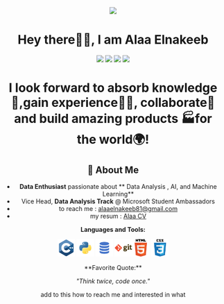 <div align="center">
<img src="https://i.imgur.com/8MupZHY.gif" width="400px" />
<br>

# Hey there🙋‍♂️, I am Alaa Elnakeeb
[<img src="https://img.shields.io/badge/medium-%2312100E.svg?&style=for-the-badge&logo=medium&logoColor=white" />](https://medium.com/@alaaelnakeeb81) [<img src="https://img.shields.io/badge/linkedin-%230077B5.svg?&style=for-the-badge&logo=linkedin&logoColor=white" />](https://www.linkedin.com/in/alaa-elnakeeb-3784a5225/) [<img src="https://img.shields.io/badge/kaggle-%230077B5.svg?&style=for-the-badge&logo=linkedin&logoColor=white" />](https://www.kaggle.com/alaaelnakeeb) [<img src="https://img.shields.io/badge/gmail-D14836?&style=for-the-badge&logo=gmail&logoColor=white" />](mailto:alaaelnakeeb81@gmail.com)  
# I look forward to absorb knowledge🧠,gain experience👨‍🏭, collaborate🤝 and build amazing products 🏭for the world🌍!


## **🚀 About Me**
- **Data Enthusiast** passionate about ** Data Analysis ,  AI, and Machine Learning**  
- Vice Head, **Data Analysis Track** @ Microsoft Student Ambassadors
- to reach me : alaaelnakeeb81@gmail.com
- my resum : [Alaa CV](https://drive.google.com/file/d/1NMv3c4GA4l941kZb5VdXh0sLjGbSUT8v/view?usp=sharing)
  
**Languages and Tools:**

<p align="center">

  <div align="center">
 <code><img height="40" src="https://raw.githubusercontent.com/github/explore/80688e429a7d4ef2fca1e82350fe8e3517d3494d/topics/cpp/cpp.png"></code>  <code><img height="40" src="https://raw.githubusercontent.com/github/explore/80688e429a7d4ef2fca1e82350fe8e3517d3494d/topics/python/python.png"></code> <code><img height="40" 
                                                                                                                                                                                                                                                                                   src="https://raw.githubusercontent.com/github/explore/80688e429a7d4ef2fca1e82350fe8e3517d3494d/topics/sql/sql.png"></code> <code><img height="40" src="https://raw.githubusercontent.com/github/explore/80688e429a7d4ef2fca1e82350fe8e3517d3494d/topics/git/git.png"></code><code><img height="40" 
src="https://raw.githubusercontent.com/github/explore/80688e429a7d4ef2fca1e82350fe8e3517d3494d/topics/html/html.png"></code> <code><img height="40" src="https://raw.githubusercontent.com/github/explore/80688e429a7d4ef2fca1e82350fe8e3517d3494d/topics/css/css.png"></code></code>   

  </div>
  </p>
  **Favorite Quote:**
  
  <p align="center">
    <em>"Think twice, code once."</em>
  </p>
 add to this how to reach me and interested in what
